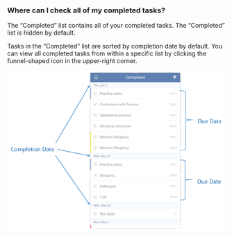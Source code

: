 ### Where can I check all of my completed tasks?

The “Completed” list contains all of your completed tasks. The “Completed” list is hidden by default. 

Tasks in the “Completed” list are sorted by completion date by default. You can view all completed tasks from within a specific list by clicking the funnel-shaped icon in the upper-right corner.

![](../images/ioscompletedlist.png)

